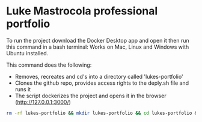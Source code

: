 # Luke Mastrocola professional portfolio

To run the project download the Docker Desktop app and open it then run this command in a bash terminal:
Works on Mac, Linux and Windows with Ubuntu installed.

This command does the following:

- Removes, recreates and cd's into a directory called 'lukes-portfolio'
- Clones the github repo, provides access rights to the deply.sh file and runs it
- The script dockerizes the project and opens it in the browser (http://127.0.0.1:3000/) 

```bash
rm -rf lukes-portfolio && mkdir lukes-portfolio && cd lukes-portfolio && git clone --recursive https://github.com/mastra90/portfolio_2.0.git && cd portfolio_2.0 && chmod +x deploy.sh && ./deploy.sh && sleep 2 && python3 -m webbrowser http://127.0.0.1:3000/ 2>/dev/null
```